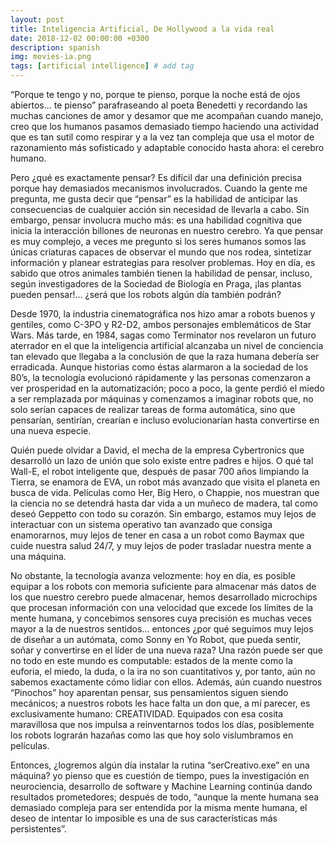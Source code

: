 ```yaml
---
layout: post
title: Inteligencia Artificial, De Hollywood a la vida real
date: 2018-12-02 00:00:00 +0300
description: spanish
img: movies-ia.png
tags: [artificial intelligence] # add tag
---
```

“Porque te tengo y no, porque te pienso, porque la noche está de ojos abiertos… te pienso” parafraseando al poeta Benedetti y recordando las muchas canciones de amor y desamor que me acompañan cuando manejo, creo que los humanos pasamos demasiado tiempo haciendo una actividad que es tan sutil como respirar y a la vez tan compleja que usa el motor de razonamiento más sofisticado y adaptable conocido hasta ahora: el cerebro humano.

Pero ¿qué es exactamente pensar? Es difícil dar una definición precisa porque hay demasiados mecanismos involucrados. Cuando la gente me pregunta, me gusta decir que “pensar” es la habilidad de anticipar las consecuencias de cualquier acción sin necesidad de llevarla a cabo. Sin embargo, pensar involucra mucho más: es una habilidad cognitiva que inicia la interacción billones de neuronas en nuestro cerebro. Ya que pensar es muy complejo, a veces me pregunto si los seres humanos somos las únicas criaturas capaces de observar el mundo que nos rodea,  sintetizar información y planear estrategias para resolver problemas. Hoy en día, es sabido que otros animales también tienen la habilidad de pensar, incluso, según investigadores de la Sociedad de Biología en Praga, ¡las plantas pueden pensar!… ¿será que los robots algún día también podrán?

Desde 1970, la industria cinematográfica nos hizo amar a robots buenos y gentiles, como C-3PO y R2-D2, ambos personajes emblemáticos de Star Wars. Más tarde, en 1984, sagas como Terminator nos revelaron un futuro aterrador en el que la inteligencia artificial alcanzaba un nivel de conciencia tan elevado que llegaba a la conclusión de que la raza humana debería ser erradicada. Aunque historias como éstas alarmaron a la sociedad de los 80’s, la tecnología evolucionó rápidamente y las personas comenzaron a ver prosperidad en la automatización; poco a poco, la gente perdió el miedo a ser remplazada por máquinas y comenzamos a imaginar robots que, no solo serían capaces de realizar tareas de forma automática, sino que pensarían, sentirían, crearían e incluso evolucionarían hasta convertirse en una nueva especie.

Quién puede olvidar a David, el mecha de la empresa Cybertronics que desarrolló un lazo de unión que solo existe entre padres e hijos. O qué tal Wall-E, el robot inteligente que, después de pasar 700 años limpiando la Tierra, se enamora de EVA, un robot más avanzado que visita el planeta en busca de vida. Películas como Her, Big Hero, o Chappie, nos muestran que la ciencia no se detendrá hasta dar vida a un muñeco de madera, tal como deseó Geppetto con todo su corazón. Sin embargo, estamos muy lejos de interactuar con un sistema operativo tan avanzado que consiga enamorarnos, muy lejos de tener en casa a un robot como Baymax que cuide nuestra salud 24/7, y muy lejos de poder trasladar nuestra mente a una máquina.

No obstante, la tecnología avanza velozmente: hoy en día, es posible equipar a los robots con memoria suficiente para almacenar más datos de los que nuestro cerebro puede almacenar, hemos desarrollado microchips que procesan información con una velocidad que excede los límites de la mente humana, y concebimos sensores cuya precisión es muchas veces mayor a la de nuestros sentidos… entonces ¿por qué seguimos muy lejos de diseñar a  un autómata, como Sonny en Yo Robot, que pueda sentir, soñar y convertirse en el líder de una nueva raza? Una razón puede ser que no todo en este mundo es computable: estados de la mente como la euforia, el miedo, la duda, o la ira no son cuantitativos y, por tanto, aún no sabemos exactamente cómo lidiar con ellos. Además, aún cuando nuestros “Pinochos” hoy aparentan pensar, sus pensamientos siguen siendo mecánicos; a nuestros robots les hace falta un don que, a mí parecer, es exclusivamente humano: CREATIVIDAD. Equipados con esa cosita maravillosa que nos impulsa a reinventarnos todos los días, posiblemente los robots lograrán hazañas como las que hoy solo vislumbramos en películas.

Entonces, ¿logremos algún día instalar la rutina “serCreativo.exe” en una máquina? yo pienso que es cuestión de tiempo, pues la investigación en neurociencia, desarrollo de software y Machine Learning continúa dando resultados prometedores; después de todo, “aunque la mente humana sea demasiado compleja para ser entendida por la misma mente humana, el deseo de intentar lo imposible es una de sus características más persistentes”.